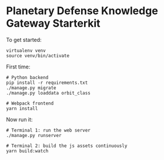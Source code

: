 # Planetary Defense Knowledge Gateway Starterkit
To get started:

```
virtualenv venv
source venv/bin/activate
```

First time:

```
# Python backend
pip install -r requirements.txt
./manage.py migrate
./manage.py loaddata orbit_class

# Webpack frontend
yarn install
```

Now run it:

```
# Terminal 1: run the web server
./manage.py runserver

# Terminal 2: build the js assets continuously
yarn build:watch
```
